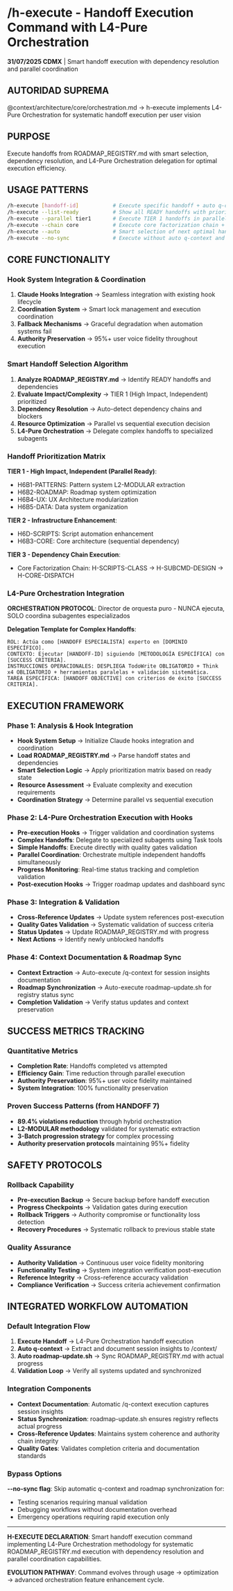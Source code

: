 # /h-execute - Handoff Execution Command with L4-Pure Orchestration

**31/07/2025 CDMX** | Smart handoff execution with dependency resolution and parallel coordination

## AUTORIDAD SUPREMA
@context/architecture/core/orchestration.md → h-execute implements L4-Pure Orchestration for systematic handoff execution per user vision

## PURPOSE
Execute handoffs from ROADMAP_REGISTRY.md with smart selection, dependency resolution, and L4-Pure Orchestration delegation for optimal execution efficiency.

## USAGE PATTERNS

```bash
/h-execute [handoff-id]           # Execute specific handoff + auto q-context + roadmap sync
/h-execute --list-ready           # Show all READY handoffs with priority
/h-execute --parallel tier1       # Execute TIER 1 handoffs in parallel + bulk sync
/h-execute --chain core           # Execute core factorization chain + incremental sync
/h-execute --auto                 # Smart selection of next optimal handoff + full integration
/h-execute --no-sync              # Execute without auto q-context and roadmap sync
```

## CORE FUNCTIONALITY

### Hook System Integration & Coordination
1. **Claude Hooks Integration** → Seamless integration with existing hook lifecycle
2. **Coordination System** → Smart lock management and execution coordination
3. **Fallback Mechanisms** → Graceful degradation when automation systems fail
4. **Authority Preservation** → 95%+ user voice fidelity throughout execution

### Smart Handoff Selection Algorithm
1. **Analyze ROADMAP_REGISTRY.md** → Identify READY handoffs and dependencies
2. **Evaluate Impact/Complexity** → TIER 1 (High Impact, Independent) prioritized
3. **Dependency Resolution** → Auto-detect dependency chains and blockers
4. **Resource Optimization** → Parallel vs sequential execution decision
5. **L4-Pure Orchestration** → Delegate complex handoffs to specialized subagents

### Handoff Prioritization Matrix
**TIER 1 - High Impact, Independent (Parallel Ready)**:
- H6B1-PATTERNS: Pattern system L2-MODULAR extraction
- H6B2-ROADMAP: Roadmap system optimization
- H6B4-UX: UX Architecture modularization  
- H6B5-DATA: Data system organization

**TIER 2 - Infrastructure Enhancement**:
- H6D-SCRIPTS: Script automation enhancement
- H6B3-CORE: Core architecture (sequential dependency)

**TIER 3 - Dependency Chain Execution**:
- Core Factorization Chain: H-SCRIPTS-CLASS → H-SUBCMD-DESIGN → H-CORE-DISPATCH

### L4-Pure Orchestration Integration
**ORCHESTRATION PROTOCOL**: Director de orquesta puro - NUNCA ejecuta, SOLO coordina subagentes especializados

**Delegation Template for Complex Handoffs**:
```
ROL: Actúa como [HANDOFF ESPECIALISTA] experto en [DOMINIO ESPECÍFICO].
CONTEXTO: Ejecutar [HANDOFF-ID] siguiendo [METODOLOGÍA ESPECÍFICA] con [SUCCESS CRITERIA].
INSTRUCCIONES OPERACIONALES: DESPLIEGA TodoWrite OBLIGATORIO + Think x4 OBLIGATORIO + herramientas paralelas + validación sistemática.
TAREA ESPECÍFICA: [HANDOFF OBJECTIVE] con criterios de éxito [SUCCESS CRITERIA].
```

## EXECUTION FRAMEWORK

### Phase 1: Analysis & Hook Integration
- **Hook System Setup** → Initialize Claude hooks integration and coordination
- **Load ROADMAP_REGISTRY.md** → Parse handoff states and dependencies
- **Smart Selection Logic** → Apply prioritization matrix based on ready state
- **Resource Assessment** → Evaluate complexity and execution requirements
- **Coordination Strategy** → Determine parallel vs sequential execution

### Phase 2: L4-Pure Orchestration Execution with Hooks
- **Pre-execution Hooks** → Trigger validation and coordination systems
- **Complex Handoffs**: Delegate to specialized subagents using Task tools
- **Simple Handoffs**: Execute directly with quality gates validation
- **Parallel Coordination**: Orchestrate multiple independent handoffs simultaneously
- **Progress Monitoring**: Real-time status tracking and completion validation
- **Post-execution Hooks** → Trigger roadmap updates and dashboard sync

### Phase 3: Integration & Validation
- **Cross-Reference Updates** → Update system references post-execution
- **Quality Gates Validation** → Systematic validation of success criteria
- **Status Updates** → Update ROADMAP_REGISTRY.md with progress
- **Next Actions** → Identify newly unblocked handoffs

### Phase 4: Context Documentation & Roadmap Sync
- **Context Extraction** → Auto-execute /q-context for session insights documentation
- **Roadmap Synchronization** → Auto-execute roadmap-update.sh for registry status sync
- **Completion Validation** → Verify status updates and context preservation

## SUCCESS METRICS TRACKING

### Quantitative Metrics
- **Completion Rate**: Handoffs completed vs attempted
- **Efficiency Gain**: Time reduction through parallel execution
- **Authority Preservation**: 95%+ user voice fidelity maintained
- **System Integration**: 100% functionality preservation

### Proven Success Patterns (from HANDOFF 7)
- **89.4% violations reduction** through hybrid orchestration
- **L2-MODULAR methodology** validated for systematic extraction
- **3-Batch progression strategy** for complex processing
- **Authority preservation protocols** maintaining 95%+ fidelity

## SAFETY PROTOCOLS

### Rollback Capability
- **Pre-execution Backup** → Secure backup before handoff execution
- **Progress Checkpoints** → Validation gates during execution
- **Rollback Triggers** → Authority compromise or functionality loss detection
- **Recovery Procedures** → Systematic rollback to previous stable state

### Quality Assurance
- **Authority Validation** → Continuous user voice fidelity monitoring
- **Functionality Testing** → System integration verification post-execution
- **Reference Integrity** → Cross-reference accuracy validation
- **Compliance Verification** → Success criteria achievement confirmation

## INTEGRATED WORKFLOW AUTOMATION

### Default Integration Flow
1. **Execute Handoff** → L4-Pure Orchestration handoff execution
2. **Auto q-context** → Extract and document session insights to /context/
3. **Auto roadmap-update.sh** → Sync ROADMAP_REGISTRY.md with actual progress
4. **Validation Loop** → Verify all systems updated and synchronized

### Integration Components
- **Context Documentation**: Automatic /q-context execution captures session insights
- **Status Synchronization**: roadmap-update.sh ensures registry reflects actual progress
- **Cross-Reference Updates**: Maintains system coherence and authority chain integrity
- **Quality Gates**: Validates completion criteria and documentation standards

### Bypass Options
**--no-sync flag**: Skip automatic q-context and roadmap synchronization for:
- Testing scenarios requiring manual validation
- Debugging workflows without documentation overhead
- Emergency operations requiring rapid execution only

---

**H-EXECUTE DECLARATION**: Smart handoff execution command implementing L4-Pure Orchestration methodology for systematic ROADMAP_REGISTRY.md execution with dependency resolution and parallel coordination capabilities.

**EVOLUTION PATHWAY**: Command evolves through usage → optimization → advanced orchestration feature enhancement cycle.